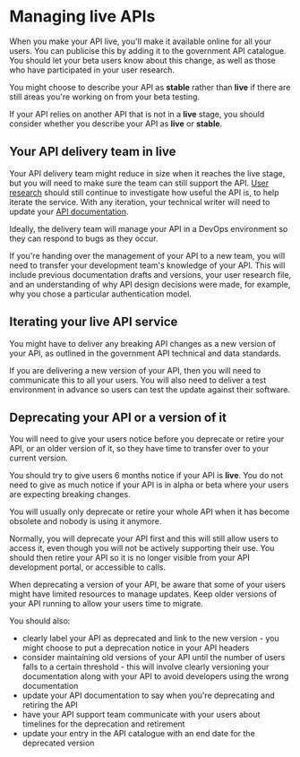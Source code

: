 # Managing live APIs 

When you make your API live, you'll make it available online for all your users. You can publicise this by adding it to the government API catalogue. You should let your beta users know about this change, as well as those who have participated in your user research.

You might choose to describe your API as **stable** rather than **live** if there are still areas you're working on from your beta testing.

If your API relies on another API that is not in a **live** stage, you should consider whether you describe your API as **live** or **stable**.

## Your API delivery team in live
Your API delivery team might reduce in size when it reaches the live stage, but you will need to make sure the team can still support the API. [User research](/guides/user-research/) should still continue to investigate how useful the API is, to help iterate the service. With any iteration, your technical writer will need to update your [API documentation](./documentation).

Ideally, the delivery team will manage your API in a DevOps environment so they can respond to bugs as they occur.

If you're handing over the management of your API to a new team, you will need to transfer your development team's knowledge of your API. This will include previous documentation drafts and versions, your user research file, and an understanding of why API design decisions were made, for example, why you chose a particular authentication model.

## Iterating your live API service
You might have to deliver any breaking API changes as a new version of your API, as outlined in the government API technical and data standards.

If you are delivering a new version of your API, then you will need to communicate this to all your users. You will also need to deliver a test environment in advance so users can test the update against their software.

## Deprecating your API or a version of it
You will need to give your users notice before you deprecate or retire your API, or an older version of it, so they have time to transfer over to your current version.

You should try to give users 6 months notice if your API is **live**. You do not need to give as much notice if your API is in alpha or beta where your users are expecting breaking changes.

You will usually only deprecate or retire your whole API when it has become obsolete and nobody is using it anymore.

Normally, you will deprecate your API first and this will still allow users to access it, even though you will not be actively supporting their use. You should then retire your API so it is no longer visible from your API development portal, or accessible to calls.

When deprecating a version of your API, be aware that some of your users might have limited resources to manage updates. Keep older versions of your API running to allow your users time to migrate.

You should also:

- clearly label your API as deprecated and link to the new version - you might choose to put a deprecation notice in your API headers
- consider maintaining old versions of your API until the number of users falls to a certain threshold - this will involve clearly versioning your documentation along with your API to avoid developers using the wrong documentation
- update your API documentation to say when you're deprecating and retiring the API
- have your API support team communicate with your users about timelines for the deprecation and retirement
- update your entry in the API catalogue with an end date for the deprecated version